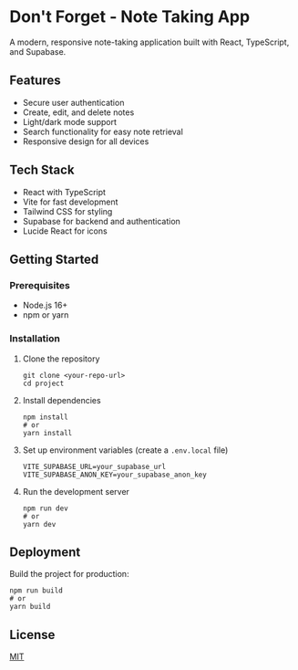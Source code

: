 # Don't Forget - Note Taking App

A modern, responsive note-taking application built with React, TypeScript, and Supabase.

## Features

- Secure user authentication
- Create, edit, and delete notes
- Light/dark mode support
- Search functionality for easy note retrieval
- Responsive design for all devices

## Tech Stack

- React with TypeScript
- Vite for fast development
- Tailwind CSS for styling
- Supabase for backend and authentication
- Lucide React for icons

## Getting Started

### Prerequisites

- Node.js 16+ 
- npm or yarn

### Installation

1. Clone the repository
   ```
   git clone <your-repo-url>
   cd project
   ```

2. Install dependencies
   ```
   npm install
   # or
   yarn install
   ```

3. Set up environment variables (create a `.env.local` file)
   ```
   VITE_SUPABASE_URL=your_supabase_url
   VITE_SUPABASE_ANON_KEY=your_supabase_anon_key
   ```

4. Run the development server
   ```
   npm run dev
   # or
   yarn dev
   ```

## Deployment

Build the project for production:

```
npm run build
# or
yarn build
```

## License

[MIT](LICENSE)